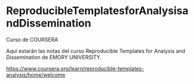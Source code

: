 # ReproducibleTemplatesforAnalysisandDissemination

Curso de COURSERA

Aquí estarán las notas del curso Reproducible Templates for Analysis and Dissemination de EMORY UNIVERSITY.

https://www.coursera.org/learn/reproducible-templates-analysis/home/welcome